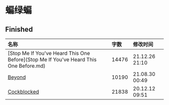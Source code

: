 # 蝙绿蝙

<!--## To Be Continued

|名称|字数|修改时间|
|:-|:-|:-|
|[Strings Attached](Strings Attached.md)|36915|24.03.26 13:59|
-->
## Finished

|名称|字数|修改时间|
|:-|:-|:-|
|[Stop Me If You've Heard This One Before](Stop Me If You've Heard This One Before.md)|14476|21.12.26 21:10|
|[Beyond](Beyond.md)|10190|21.08.30 00:49|
|[Cockblocked](Cockblocked.md)|21838|20.12.12 09:51|
